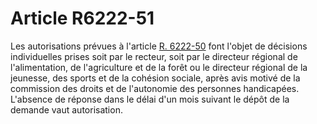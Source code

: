 # Article R6222-51

  
Les autorisations prévues à l'article [R. 6222-50][1] font l'objet de décisions individuelles prises soit par le recteur, soit par le directeur régional de l'alimentation, de l'agriculture et de la forêt ou le directeur régional de la jeunesse, des sports et de la cohésion sociale, après avis motivé de la commission des droits et de l'autonomie des personnes handicapées.  
L'absence de réponse dans le délai d'un mois suivant le dépôt de la demande vaut autorisation.

 [1]: /affichCodeArticle.do?cidTexte=LEGITEXT000006072050&idArticle=LEGIARTI000018497300&dateTexte=&categorieLien=cid